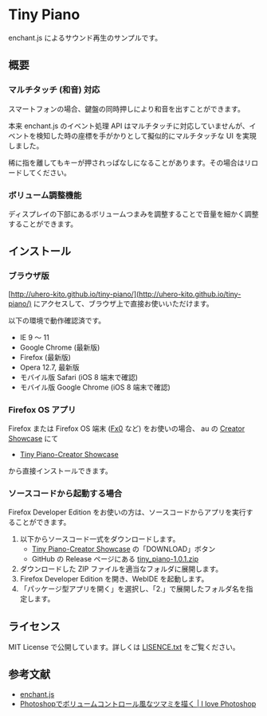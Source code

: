 # Tiny Piano

enchant.js によるサウンド再生のサンプルです。

## 概要

### マルチタッチ (和音) 対応

スマートフォンの場合、鍵盤の同時押しにより和音を出すことができます。

本来 enchant.js のイベント処理 API はマルチタッチに対応していませんが、イベントを検知した時の座標を手がかりとして擬似的にマルチタッチな UI を実現しました。

稀に指を離してもキーが押されっぱなしになることがあります。その場合はリロードしてください。

### ボリューム調整機能

ディスプレイの下部にあるボリュームつまみを調整することで音量を細かく調整することができます。

## インストール

### ブラウザ版

[http://uhero-kito.github.io/tiny-piano/](http://uhero-kito.github.io/tiny-piano/) にアクセスして、ブラウザ上で直接お使いいただけます。

以下の環境で動作確認済です。

* IE 9 ～ 11
* Google Chrome (最新版)
* Firefox (最新版)
* Opera 12.7, 最新版
* モバイル版 Safari (iOS 8 端末で確認)
* モバイル版 Google Chrome (iOS 8 端末で確認)

### Firefox OS アプリ

Firefox または Firefox OS 端末 ([Fx0](http://au-fx.kddi.com/products/) など) をお使いの場合、
au の [Creator Showcase](http://showcase.kddi.com/csc/) にて

* [Tiny Piano-Creator Showcase](http://showcase.kddi.com/csc/works/view/78)

から直接インストールできます。

### ソースコードから起動する場合

Firefox Developer Edition をお使いの方は、ソースコードからアプリを実行することができます。

1. 以下からソースコード一式をダウンロードします。
	* [Tiny Piano-Creator Showcase](http://showcase.kddi.com/csc/works/view/78) の「DOWNLOAD」ボタン
	* GitHub の Release ページにある [tiny_piano-1.0.1.zip](https://github.com/uhero-kito/tiny-piano/releases/download/v1.0.1/tiny_piano-1.0.1.zip)
2. ダウンロードした ZIP ファイルを適当なフォルダに展開します。
3. Firefox Developer Edition を開き、WebIDE を起動します。
4. 「パッケージ型アプリを開く」を選択し、「2.」で展開したフォルダ名を指定します。

## ライセンス

MIT License で公開しています。詳しくは [LISENCE.txt](https://github.com/uhero-kito/tiny-piano/blob/master/LICENSE.txt) をご覧ください。

## 参考文献

* [enchant.js](http://enchantjs.com/ja/)
* [Photoshopでボリュームコントロール風なツマミを描く | I love Photoshop](http://ilps.ever.jp/photoshop%E3%81%A7%E3%83%9C%E3%83%AA%E3%83%A5%E3%83%BC%E3%83%A0%E3%82%B3%E3%83%B3%E3%83%88%E3%83%AD%E3%83%BC%E3%83%AB%E9%A2%A8%E3%81%AA%E3%83%84%E3%83%9E%E3%83%9F%E3%82%92%E6%8F%8F%E3%81%8F/)
